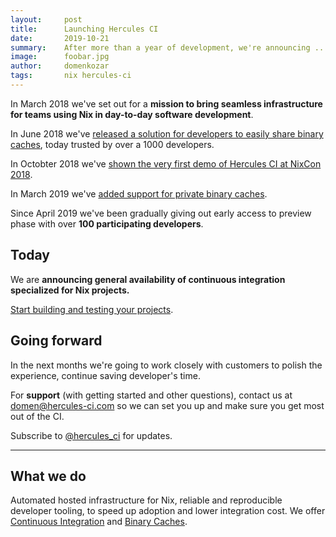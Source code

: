 ```yaml
---
layout:     post
title:      Launching Hercules CI
date:       2019-10-21
summary:    After more than a year of development, we're announcing ...
image:      foobar.jpg
author:     domenkozar
tags:       nix hercules-ci
---
```


In March 2018 we've set out for a **mission to bring seamless infrastructure for teams using Nix
in day-to-day software development**.

In June 2018 we've [released a solution for developers to easily share binary caches](https://cachix.org/),
today trusted by over a 1000 developers.

In Octobter 2018 we've [shown the very first demo of Hercules CI at NixCon 2018](https://www.youtube.com/watch?v=py26iM26Qg4&list=PLgknCdxP89ReJKWX3sthcsbBYsoihzSQX&index=12&t=137s).

In March 2019 we've [added support for private binary caches](https://blog.hercules-ci.com/cachix/nix/2019/03/07/announcing-private-cachix/).

Since April 2019 we've been gradually giving out early access to preview phase with over **100 participating developers**.

## Today 


We are **announcing general availability of continuous integration specialized for Nix projects.**

[Start building and testing your projects](https://hercules-ci.com/dashboard).

## Going forward

In the next months we're going to work closely with customers to polish the experience, continue saving developer's time.

For **support** (with getting started and other questions),
contact us at [domen@hercules-ci.com](mailto:domen@hercules-ci.com) so we can set you up
and make sure you get most out of the CI.

Subscribe to [@hercules_ci](https://twitter.com/hercules_ci) for updates.

---

## What we do

Automated hosted infrastructure for Nix, reliable and reproducible developer tooling,
to speed up adoption and lower integration cost. We offer
[Continuous Integration](https://hercules-ci.com) and [Binary Caches](https://cachix.org).

